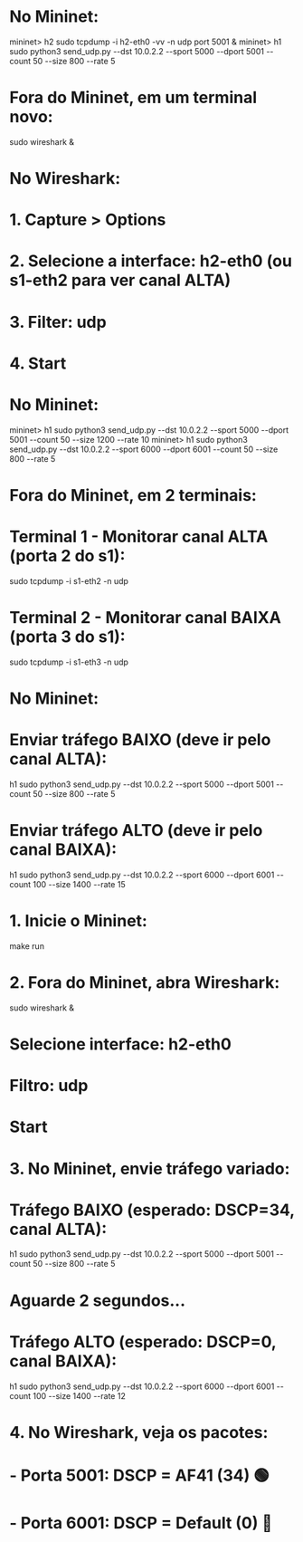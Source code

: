 # No Mininet:
mininet> h2 sudo tcpdump -i h2-eth0 -vv -n udp port 5001 &
mininet> h1 sudo python3 send_udp.py --dst 10.0.2.2 --sport 5000 --dport 5001 --count 50 --size 800 --rate 5





# Fora do Mininet, em um terminal novo:
sudo wireshark &

# No Wireshark:
# 1. Capture > Options
# 2. Selecione a interface: h2-eth0 (ou s1-eth2 para ver canal ALTA)
# 3. Filter: udp
# 4. Start

# No Mininet:
mininet> h1 sudo python3 send_udp.py --dst 10.0.2.2 --sport 5000 --dport 5001 --count 50 --size 1200 --rate 10
mininet> h1 sudo python3 send_udp.py --dst 10.0.2.2 --sport 6000 --dport 6001 --count 50 --size 800 --rate 5



# Fora do Mininet, em 2 terminais:

# Terminal 1 - Monitorar canal ALTA (porta 2 do s1):
sudo tcpdump -i s1-eth2 -n udp

# Terminal 2 - Monitorar canal BAIXA (porta 3 do s1):
sudo tcpdump -i s1-eth3 -n udp

# No Mininet:
# Enviar tráfego BAIXO (deve ir pelo canal ALTA):
h1 sudo python3 send_udp.py --dst 10.0.2.2 --sport 5000 --dport 5001 --count 50 --size 800 --rate 5

# Enviar tráfego ALTO (deve ir pelo canal BAIXA):
h1 sudo python3 send_udp.py --dst 10.0.2.2 --sport 6000 --dport 6001 --count 100 --size 1400 --rate 15






# 1. Inicie o Mininet:
make run

# 2. Fora do Mininet, abra Wireshark:
sudo wireshark &
# Selecione interface: h2-eth0
# Filtro: udp
# Start

# 3. No Mininet, envie tráfego variado:

# Tráfego BAIXO (esperado: DSCP=34, canal ALTA):
h1 sudo python3 send_udp.py --dst 10.0.2.2 --sport 5000 --dport 5001 --count 50 --size 800 --rate 5

# Aguarde 2 segundos...

# Tráfego ALTO (esperado: DSCP=0, canal BAIXA):
h1 sudo python3 send_udp.py --dst 10.0.2.2 --sport 6000 --dport 6001 --count 100 --size 1400 --rate 12

# 4. No Wireshark, veja os pacotes:
# - Porta 5001: DSCP = AF41 (34) 🟢
# - Porta 6001: DSCP = Default (0) 🔴